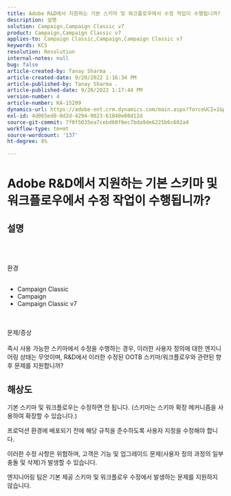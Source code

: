```yaml
---
title: Adobe R&D에서 지원하는 기본 스키마 및 워크플로우에서 수정 작업이 수행됩니까?
description: 설명
solution: Campaign,Campaign Classic v7
product: Campaign,Campaign Classic v7
applies-to: Campaign Classic,Campaign,Campaign Classic v7
keywords: KCS
resolution: Resolution
internal-notes: null
bug: false
article-created-by: Tanay Sharma .
article-created-date: 9/20/2022 1:16:34 PM
article-published-by: Tanay Sharma .
article-published-date: 9/20/2022 1:17:44 PM
version-number: 4
article-number: KA-15209
dynamics-url: https://adobe-ent.crm.dynamics.com/main.aspx?forceUCI=1&pagetype=entityrecord&etn=knowledgearticle&id=8c57876f-e638-ed11-9db1-002248086735
exl-id: 4d065ed0-8d2d-4294-9023-61840e08d12d
source-git-commit: 7f0f5035ea7cebd60f6ec7bda9de6225b6c602a4
workflow-type: tm+mt
source-wordcount: '137'
ht-degree: 8%

---
```


# Adobe R&amp;D에서 지원하는 기본 스키마 및 워크플로우에서 수정 작업이 수행됩니까?

## 설명

<br><br><br>환경<br><br>
- Campaign Classic
- Campaign
- Campaign Classic v7



<br><br>문제/증상<br><br>
즉시 사용 가능한 스키마에서 수정을 수행하는 경우, 이러한 사용자 정의에 대한 엔지니어링 상태는 무엇이며, R&amp;D에서 이러한 수정된 OOTB 스키마/워크플로우와 관련된 향후 문제를 지원합니까?


## 해상도


기본 스키마 및 워크플로우는 수정하면 안 됩니다. (스키마는 스키마 확장 메커니즘을 사용하여 확장할 수 있습니다.)

프로덕션 환경에 배포되기 전에 해당 규칙을 준수하도록 사용자 지정을 수정해야 합니다.

이러한 수정 사항은 위험하며, 고객은 기능 및 업그레이드 문제(사용자 정의 과정의 일부 충돌 및 삭제)가 발생할 수 있습니다.

엔지니어링 팀은 기본 제공 스키마 및 워크플로우 수정에서 발생하는 문제를 지원하지 않습니다.
